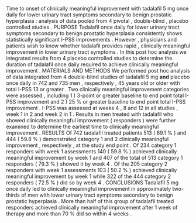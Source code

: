 Time to onset of clinically meaningful improvement with tadalafil 5 mg once daily for lower urinary tract symptoms secondary to benign prostatic hyperplasia : analysis of data pooled from 4 pivotal , double-blind , placebo controlled studies . PURPOSE Tadalafil once daily for lower urinary tract symptoms secondary to benign prostatic hyperplasia consistently shows statistically significant I-PSS improvements . However , physicians and patients wish to know whether tadalafil provides rapid , clinically meaningful improvement in lower urinary tract symptoms . In this post hoc analysis we integrated results from 4 placebo controlled studies to determine the duration of tadalafil once daily required to achieve clinically meaningful improvement . MATERIALS AND METHODS We performed post hoc analysis of data integrated from 4 double-blind studies of tadalafil 5 mg **and** placebo once daily in 742 and 735 men , respectively , 45 years old or older with total I-PSS 13 or greater . Two clinically meaningful improvement categories were assessed , including 1 ) 3-point or greater baseline to end point total I-PSS improvement and 2 ) 25 % or greater baseline to end point total I-PSS improvement . I-PSS was assessed at weeks 4 , 8 and 12 in all studies , week 1 in 2 and week 2 in 1 . Results in men treated with tadalafil who showed clinically meaningful improvement ( responders ) were further examined to determine the earliest time to clinically meaningful improvement . RESULTS Of 742 tadalafil treated patients 513 ( 69.1 % ) and 444 ( 59.8 % ) demonstrated category 1 and 2 clinically meaningful improvement , respectively , at the study end point . Of 234 category 1 responders with week 1 assessments 140 ( 59.8 % ) achieved clinically meaningful improvement by week 1 and 407 of the total of 513 category 1 responders ( 79.3 % ) showed it by week 4 . Of the 205 category 2 responders with week 1 assessments 103 ( 50.2 % ) achieved clinically meaningful improvement by week 1 while 322 of the 444 category 2 responders ( 72.5 % ) did so by week 4 . CONCLUSIONS Tadalafil 5 mg once daily led to clinically meaningful improvement in approximately two-thirds of men with lower urinary tract symptoms secondary to benign prostatic hyperplasia . More than half of this group of tadalafil treated responders achieved clinically meaningful improvement after 1 week of therapy and more than 70 % did so within 4 weeks . 